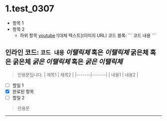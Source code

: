 # 1.test_0307
- 항목 1
- 항목 2
  - 하위 항목
[youtube](https://www.youtube.com/)
![대체 텍스트](이미지 URL)
코드 블록:
\```
코드 내용
\```

인라인 코드: `코드 내용`
*이탤릭체* 혹은 _이탤릭체_
**굵은체** 혹은 __굵은체__
***굵은 이탤릭체*** 혹은 ___굵은 이탤릭체___
  ---
  > 인용문입니다.
  | 제목1 | 제목2 |
  |-------|-------|
  | 내용1 | 내용2 |
- [ ] 할일 1
- [x] 완료된 항목
- [ ] 할일 2
>안용문
---
